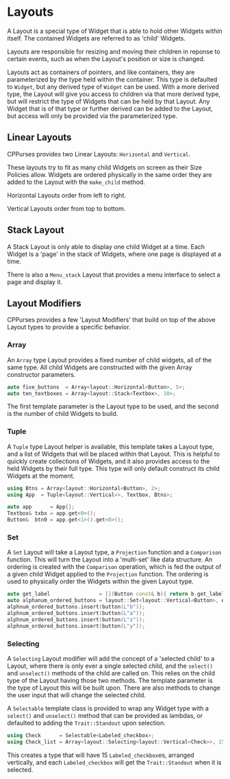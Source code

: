 # Layouts

A Layout is a special type of Widget that is able to hold other Widgets within
itself. The contained Widgets are referred to as 'child' Widgets.

Layouts are responsible for resizing and moving their children in reponse to
certain events, such as when the Layout's position or size is changed.

Layouts act as containers of pointers, and like containers, they are
parameterized by the type held within the container. This type is defaulted to
`Widget`, but any derived type of `Widget` can be used. With a more derived
type, the Layout will give you access to children via that more derived type,
but will restrict the type of Widgets that can be held by that Layout. Any
Widget that is of that type or further derived can be added to the Layout, but
access will only be provided via the parameterized type.

## Linear Layouts

CPPurses provides two Linear Layouts: `Horizontal` and `Vertical`.

These layouts try to fit as many child Widgets on screen as their Size Policies
allow. Widgets are ordered physically in the same order they are added to the
Layout with the `make_child` method.

Horizontal Layouts order from left to right.

Vertical Layouts order from top to bottom.

## Stack Layout

A Stack Layout is only able to display one child Widget at a time. Each Widget
is a 'page' in the stack of Widgets, where one page is displayed at a time.

There is also a `Menu_stack` Layout that provides a menu interface to select a
page and display it.

## Layout Modifiers

CPPurses provides a few 'Layout Modifiers' that build on top of the above Layout
types to provide a specific behavior.

### Array

An `Array` type Layout provides a fixed number of child widgets, all of the same
type. All child Widgets are constructed with the given Array constructor
parameters.

```cpp
auto five_buttons  = Array<layout::Horizontal<Button>, 5>;
auto ten_textboxes = Array<layout::Stack<Textbox>, 10>;
```

The first template parameter is the Layout type to be used, and the second is
the number of child Widgets to build.

### Tuple

A `Tuple` type Layout helper is available, this template takes a Layout type,
and a list of Widgets that will be placed within that Layout. This is helpful to
quickly create collections of Widgets, and it also provides access to the held
Widgets by their full type. This type will only default construct its child
Widgets at the moment.

```cpp
using Btns = Array<layout::Horizontal<Button>, 2>;
using App  = Tuple<layout::Vertical<>, Textbox, Btns>;

auto app      = App{};
Textbox& txbx = app.get<0>();
Button&  btn0 = app.get<1>().get<0>();
```

### Set

A `Set` Layout will take a Layout type, a `Projection` function and a
`Comparison` function. This will turn the Layout into a 'multi-set' like data
structure. An ordering is created with the `Comparison` operation, which is fed
the output of a given child Widget applied to the `Projection` function. The
ordering is used to physically order the Widgets within the given Layout type.

```cpp
auto get_label                = [](Button const& b){ return b.get_label(); };
auto alphanum_ordered_buttons = layout::Set<layout::Vertical<Button>, decltype(get_label)>{};
alphnum_ordered_buttons.insert(button(L"b"));
alphnum_ordered_buttons.insert(button(L"a"));
alphnum_ordered_buttons.insert(button(L"z"));
alphnum_ordered_buttons.insert(button(L"y"));
```

### Selecting

A `Selecting` Layout modifier will add the concept of a 'selected child' to a
Layout, where there is only ever a single selected child, and the `select()` and
`unselect()` methods of the child are called on. This relies on the child type
of the Layout having those two methods. The template parameter is the type of
Layout this will be built upon. There are also methods to change the user input
that will change the selected child.

A `Selectable` template class is provided to wrap any Widget type with a
`select()` and `unselect()` method that can be provided as lambdas, or defaulted
to adding the `Trait::Standout` upon selection.

```cpp
using Check      = Selectable<Labeled_checkbox>;
using Check_list = Array<layout::Selecting<layout::Vertical<Check>>, 15>;
```

This creates a type that will have 15 `Labeled_checkbox`es, arranged vertically,
and each `Labeled_checkbox` will get the `Trait::Standout` when it is selected.
